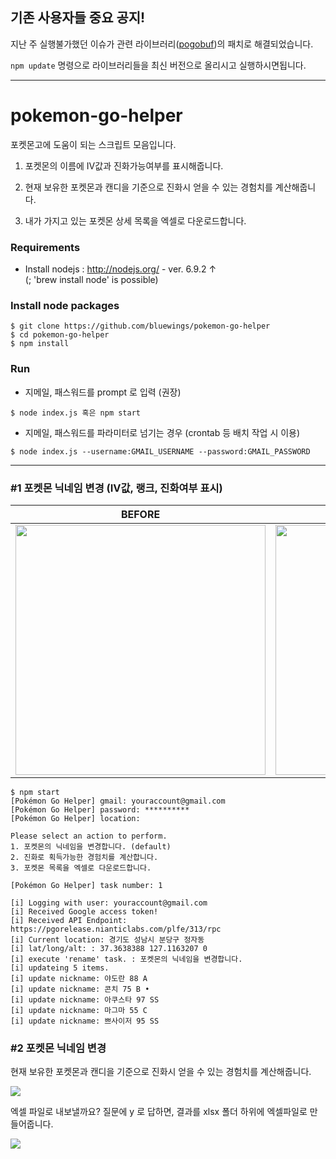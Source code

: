 ## 기존 사용자들 중요 공지!

지난 주 실행불가했던 이슈가 관련 라이브러리([pogobuf](https://github.com/cyraxx/pogobuf))의 패치로 해결되었습니다. 

```npm update``` 명령으로 라이브러리들을 최신 버전으로 올리시고 실행하시면됩니다.

---

# pokemon-go-helper

포켓몬고에 도움이 되는 스크립트 모음입니다.

1. 포켓몬의 이름에 IV값과 진화가능여부를 표시해줍니다.

2. 현재 보유한 포켓몬과 캔디을 기준으로 진화시 얻을 수 있는 경험치를 계산해줍니다.

3. 내가 가지고 있는 포켓몬 상세 목록을 엑셀로 다운로드합니다.

### Requirements
- Install nodejs : http://nodejs.org/ - ver. 6.9.2 ↑
<br>(; 'brew install node' is possible)

### Install node packages
```
$ git clone https://github.com/bluewings/pokemon-go-helper
$ cd pokemon-go-helper
$ npm install
```

### Run
- 지메일, 패스워드를 prompt 로 입력 (권장)
```
$ node index.js 혹은 npm start
```

- 지메일, 패스워드를 파라미터로 넘기는 경우 (crontab 등 배치 작업 시 이용)
```
$ node index.js --username:GMAIL_USERNAME --password:GMAIL_PASSWORD
```

----------

### #1 포켓몬 닉네임 변경 (IV값, 랭크, 진화여부 표시)

| BEFORE | AFTER |
|--------|-------|
| <img src="/sample/img/pokemons-before.jpeg" width="400"> | <img src="/sample/img/pokemons-after.jpeg" width="400"> |

```
$ npm start
[Pokémon Go Helper] gmail: youraccount@gmail.com
[Pokémon Go Helper] password: **********
[Pokémon Go Helper] location: 

Please select an action to perform.
1. 포켓몬의 닉네임을 변경합니다. (default)
2. 진화로 획득가능한 경험치를 계산합니다.
3. 포켓몬 목록을 엑셀로 다운로드합니다.

[Pokémon Go Helper] task number: 1

[i] Logging with user: youraccount@gmail.com
[i] Received Google access token!
[i] Received API Endpoint: https://pgorelease.nianticlabs.com/plfe/313/rpc
[i] Current location: 경기도 성남시 분당구 정자동
[i] lat/long/alt: : 37.3638388 127.1163207 0
[i] execute 'rename' task. : 포켓몬의 닉네임을 변경합니다.
[i] updateing 5 items.
[i] update nickname: 야도란 88 A
[i] update nickname: 콘치 75 B •
[i] update nickname: 아쿠스타 97 SS
[i] update nickname: 마그마 55 C
[i] update nickname: 쁘사이저 95 SS
```

### #2 포켓몬 닉네임 변경

현재 보유한 포켓몬과 캔디을 기준으로 진화시 얻을 수 있는 경험치를 계산해줍니다.

<img src="/sample/img/simulate-evolution.png">

엑셀 파일로 내보낼까요? 질문에 y 로 답하면, 결과를 xlsx 폴더 하위에 엑셀파일로 만들어줍니다.

<img src="/sample/img/simulate-evolution-xlsx.png">
